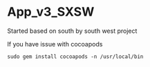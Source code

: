 # App_v3_SXSW
Started based on south by south west project

If you have issue with cocoapods 

`sudo gem install cocoapods -n /usr/local/bin`
